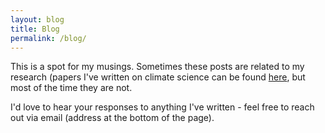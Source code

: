 ```yaml
---
layout: blog
title: Blog
permalink: /blog/
---
```


This is a spot for my musings. Sometimes these posts are related to my research (papers I've written on climate science can be found [here](/publications.md), but most of the time they are not. 

I'd love to hear your responses to anything I've written - feel free to reach out via email (address at the bottom of the page).
